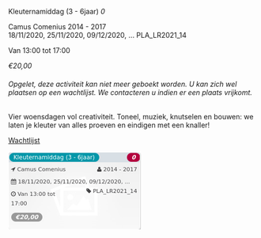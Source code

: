 Kleuternamiddag (3 - 6jaar) *0*

Camus Comenius 2014 - 2017  
18/11/2020, 25/11/2020, 09/12/2020, ... PLA\_LR2021\_14  

Van 13:00 tot 17:00

*€20,00*

  

###### *Opgelet, deze activiteit kan niet meer geboekt worden. U kan zich wel plaatsen op een wachtlijst. We contacteren u indien er een plaats vrijkomt.*

  

Vier woensdagen vol creativiteit. Toneel, muziek, knutselen en bouwen: we laten je kleuter van alles proeven en eindigen met een knaller!  

[Wachtlijst](https://tickets.vgc.be/activity/subscribe/PLA_LR2021_14)

![](55463.png)